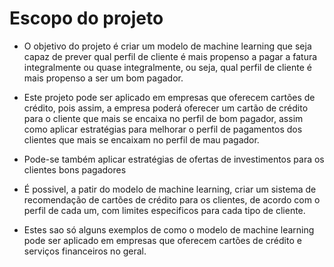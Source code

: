 # Escopo do projeto

- O objetivo do projeto é criar um modelo de machine learning que seja capaz de prever qual perfil de cliente é mais propenso a pagar a fatura integralmente ou quase integralmente, ou seja, qual perfil de cliente é mais propenso a ser um bom pagador.

- Este projeto pode ser aplicado em empresas que oferecem cartões de crédito, pois assim, a empresa poderá oferecer um cartão de crédito para o cliente que mais se encaixa no perfil de bom pagador, assim como aplicar estratégias para melhorar o perfil de pagamentos dos clientes que mais se encaixam no perfil de mau pagador.

- Pode-se também aplicar estratégias de ofertas de investimentos para os clientes bons pagadores

- É possivel, a patir do modelo de machine learning, criar um sistema de recomendação de cartões de crédito para os clientes, de acordo com o perfil de cada um, com limites especificos para cada tipo de cliente.

- Estes sao só alguns exemplos de como o modelo de machine learning pode ser aplicado em empresas que oferecem cartões de crédito e serviços financeiros no geral.
